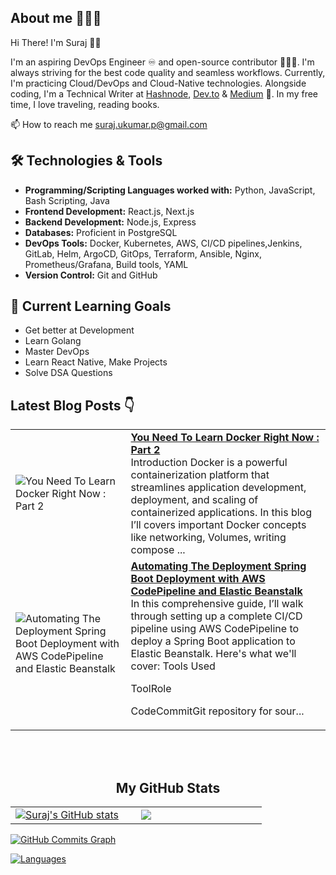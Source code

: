 <!-- Visitors counter 

<p align="left" > <img src="https://komarev.com/ghpvc/?username=Suraj-kumar00&label=Profile%20views&color=0e75b6&style=flat" alt="Suraj-kumar00" /> </p>
-->

## About me 🧑🏻‍💻

Hi There! I'm Suraj 👋🏻

I'm an aspiring DevOps Engineer ♾️ and open-source contributor 🧑🏻‍💻. I'm always striving for the best code quality and seamless workflows. Currently, I'm practicing Cloud/DevOps and Cloud-Native technologies. Alongside coding, I'm a Technical Writer at [Hashnode](https://surajk00.hashnode.dev/), [Dev.to](https://dev.to/surajkumar00) & [Medium](https://medium.com/@Suraj-kumar00) 📝. In my free time, I love traveling, reading books.

📫 How to reach me [suraj.ukumar.p@gmail.com](mailto:suraj.ukumar.p@gmail.com)

## 🛠️ Technologies & Tools

- **Programming/Scripting Languages worked with:** Python, JavaScript, Bash Scripting, Java
- **Frontend Development:** React.js, Next.js
- **Backend Development:** Node.js, Express 
- **Databases:** Proficient in PostgreSQL
- **DevOps Tools:** Docker, Kubernetes, AWS, CI/CD pipelines,Jenkins, GitLab, Helm, ArgoCD, GitOps, Terraform, Ansible, Nginx, Prometheus/Grafana, Build tools, YAML
- **Version Control:** Git and GitHub
  
## 🌱 Current Learning Goals

- Get better at Development
- Learn Golang
- Master DevOps
- Learn React Native, Make Projects
- Solve DSA Questions


<!-- Read the blogs here on my hashnode profile -->

## Latest Blog Posts 👇

<!-- HASHNODE_BLOG:START -->
<table><tr><td><img src="https://cdn.hashnode.com/res/hashnode/image/upload/v1747894413623/42703d4f-b25f-49bb-8e8d-4231f135c8b8.jpeg" alt="You Need To Learn Docker Right Now : Part 2"></td><td><a href="https://blog.devsuraj.me/you-need-to-learn-docker-right-now-part-2"><strong>You Need To Learn Docker Right Now : Part 2</strong></a><br>Introduction
Docker is a powerful containerization platform that streamlines application development, deployment, and scaling of containerized applications. In this blog I’ll covers important Docker concepts like networking, Volumes, writing compose ...</td></tr><tr><td><img src="https://cdn.hashnode.com/res/hashnode/image/upload/v1746213061803/aff531d7-34f9-4775-b805-8ccd2337e5d8.png" alt="Automating The Deployment Spring Boot Deployment with AWS CodePipeline and Elastic Beanstalk"></td><td><a href="https://blog.devsuraj.me/automating-the-deployment-spring-boot-deployment-with-aws-codepipeline-and-elastic-beanstalk"><strong>Automating The Deployment Spring Boot Deployment with AWS CodePipeline and Elastic Beanstalk</strong></a><br>In this comprehensive guide, I’ll walk through setting up a complete CI/CD pipeline using AWS CodePipeline to deploy a Spring Boot application to Elastic Beanstalk. Here's what we'll cover:
Tools Used




ToolRole



CodeCommitGit repository for sour...</td></tr></table>
<!-- HASHNODE_BLOG:END -->

<br>

<br>

<h2 align="center">My GitHub Stats</h2>
  </div>
  <div align="center">
    <table>
      <tr>
        <td width="45%">
          <a href="http://www.github.com/Suraj-kumar00"><img src="https://github-readme-stats.vercel.app/api?username=Suraj-kumar00&theme=tokyonight&show_icons=true&hide_border=true&count_private=false" alt="Suraj's GitHub stats" /></a> 
        </td>
        <td width="45%">
          <a href="http://www.github.com/Suraj-kumar00"><img src="https://github-readme-streak-stats.herokuapp.com/?user=Suraj-kumar00&theme=tokyonight&hide_border=true" /></a>
    </table>
      </div>
      <a href="http://www.github.com/Suraj-kumar00"><img src="https://github-readme-activity-graph.vercel.app/graph?username=Suraj-kumar00&theme=merko&bg_color=1c1917&color=ffffff&line=0891b2&point=ffffff&area_color=1c1917&area=true&hide_border=true&custom_title=GitHub%20Commits%20Graph" alt="GitHub Commits Graph" /></a>
    </td>
  </tr>

</table>

</div>
      
<a href="http://www.github.com/Suraj-kumar00"><img src="https://github-readme-stats.vercel.app/api/top-langs/?username=Suraj-kumar00&theme=tokyonight&show_icons=true&hide_border=true&layout=compact" alt="Languages" /></a>
</td>
  
 
